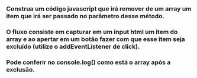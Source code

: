 ### Construa um código javascript que irá remover de um array um item que irá ser passado no parâmetro desse método.

### O fluxo consiste em capturar em um input html um item do array e ao apertar em um botão fazer com que esse item seja excluído (utilize o addEventListener de click).

### Pode conferir no console.log() como está o array após a exclusão.